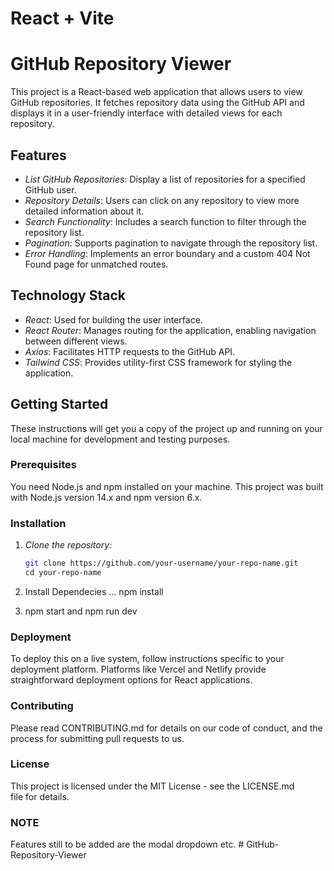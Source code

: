 # React + Vite

# GitHub Repository Viewer

This project is a React-based web application that allows users to view GitHub repositories. It fetches repository data using the GitHub API and displays it in a user-friendly interface with detailed views for each repository.

## Features

- _List GitHub Repositories_: Display a list of repositories for a specified GitHub user.
- _Repository Details_: Users can click on any repository to view more detailed information about it.
- _Search Functionality_: Includes a search function to filter through the repository list.
- _Pagination_: Supports pagination to navigate through the repository list.
- _Error Handling_: Implements an error boundary and a custom 404 Not Found page for unmatched routes.

## Technology Stack

- _React_: Used for building the user interface.
- _React Router_: Manages routing for the application, enabling navigation between different views.
- _Axios_: Facilitates HTTP requests to the GitHub API.
- _Tailwind CSS_: Provides utility-first CSS framework for styling the application.

## Getting Started

These instructions will get you a copy of the project up and running on your local machine for development and testing purposes.

### Prerequisites

You need Node.js and npm installed on your machine. This project was built with Node.js version 14.x and npm version 6.x.

### Installation

1. _Clone the repository:_

   ```bash
   git clone https://github.com/your-username/your-repo-name.git
   cd your-repo-name
   ```

2. Install Dependecies
   ... npm install
3. npm start and npm run dev

### Deployment

To deploy this on a live system, follow instructions specific to your deployment platform. Platforms like Vercel and Netlify provide straightforward deployment options for React applications.

### Contributing

Please read CONTRIBUTING.md for details on our code of conduct, and the process for submitting pull requests to us.

### License

This project is licensed under the MIT License - see the LICENSE.md file for details.

### NOTE

Features still to be added are the modal dropdown etc.
#   G i t H u b - R e p o s i t o r y - V i e w e r  
 
